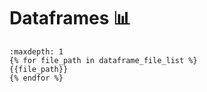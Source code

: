 # Dataframes 📊

```{toctree}
:maxdepth: 1
{% for file_path in dataframe_file_list %}
{{file_path}}
{% endfor %}
```
